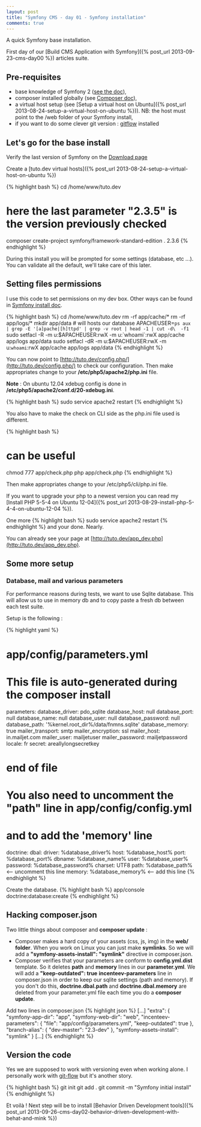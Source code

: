 ```yaml
---
layout: post
title: "Symfony CMS - day 01 - Symfony installation"
comments: true
---
```


A quick Symfony base installation.


First day of our [Build CMS Application with Symfony]({% post_url 2013-09-23-cms-day00 %}) articles suite.

## Pre-requisites

  - base knowledge of Symfony 2 ([see the doc][Symfony2 doc]),
  - composer installed globally (see [Composer doc][composer install globally]),
  - a virtual host setup (see [Setup a virtual host on Ubuntu]({% post_url 2013-08-24-setup-a-virtual-host-on-ubuntu %})). NB: the host must point to the /web folder of your Symfony install,
  - if you want to do some clever git version : [gitflow](https://github.com/nvie/gitflow "gitflow repository on github") installed

## Let's go for the base install

Verify the last version of Symfony on the [Download page][Symfony download]

Create a [tuto.dev virtual hosts]({% post_url 2013-08-24-setup-a-virtual-host-on-ubuntu %})

{% highlight bash %}
cd /home/www/tuto.dev

# here the last parameter "2.3.5" is the version previously checked
composer create-project symfony/framework-standard-edition . 2.3.6
{% endhighlight %}

During this install you will be prompted for some settings (database, etc ...). You can validate all the default, we'll take care of this later.

## Setting files permissions

I use this code to set permissions on my dev box. Other ways can be found in [Symfony install doc][file perms].

{% highlight bash %}
cd /home/www/tuto.dev
rm -rf app/cache/*
rm -rf app/logs/*
mkdir app/data # will hosts our database
APACHEUSER=`ps aux | grep -E '[a]pache|[h]ttpd' | grep -v root | head -1 | cut -d\  -f1`
sudo setfacl -R -m u:$APACHEUSER:rwX -m u:`whoami`:rwX app/cache app/logs app/data
sudo setfacl -dR -m u:$APACHEUSER:rwX -m u:`whoami`:rwX app/cache app/logs app/data
{% endhighlight %}

You can now point to [http://tuto.dev/config.php/](http://tuto.dev/config.php/) to check our configuration.
Then make appropriates change to your **/etc/php5/apache2/php.ini** file.

**Note** :  On ubuntu 12.04 xdebug config is done in **/etc/php5/apache2/conf.d/20-xdebug.ini**.

{% highlight bash %}
sudo service apache2 restart
{% endhighlight %}

You also have to make the check on CLI side as the php.ini file used is different.

{% highlight bash %}
# can be useful
chmod 777 app/check.php
php app/check.php
{% endhighlight %}

Then make appropriates change to your /etc/php5/cli/php.ini file.

If you want to upgrade your php to a newest version you can read my
[Install PHP 5-5-4 on Ubuntu 12-04]({% post_url 2013-08-29-install-php-5-4-4-on-ubuntu-12-04 %}).

One more
{% highlight bash %}
sudo service apache2 restart
{% endhighlight %}
and your done. Nearly.

You can already see your page at [http://tuto.dev/app_dev.php](http://tuto.dev/app_dev.php).

## Some more setup

### Database, mail and various parameters

For performance reasons during tests, we want to use Sqlite database.
This will allow us to use in memory db and to copy paste a fresh db between each test suite.

Setup is the following :

{% highlight yaml %}
# app/config/parameters.yml
# This file is auto-generated during the composer install
parameters:
    database_driver: pdo_sqlite
    database_host: null
    database_port: null
    database_name: null
    database_user: null
    database_password: null
    database_path: '%kernel.root_dir%/data/fnmns.sqlite'
    database_memory: true
    mailer_transport: smtp
    mailer_encryption: ssl
    mailer_host: in.mailjet.com
    mailer_user: mailjetuser
    mailer_password: mailjetpassword
    locale: fr
    secret: areallylongsecretkey
# end of file

# You also need to uncomment the "path" line in app/config/config.yml
# and to add the 'memory' line
doctrine:
    dbal:
        driver:   %database_driver%
        host:     %database_host%
        port:     %database_port%
        dbname:   %database_name%
        user:     %database_user%
        password: %database_password%
        charset:  UTF8
        path:     %database_path%   <-- uncomment this line
        memory:   %database_memory% <-- add this line
{% endhighlight %}

Create the database.
{% highlight bash %}
    app/console doctrine:database:create
{% endhighlight %}

## Hacking composer.json

Two little things about composer and __composer update__ :

  - Composer makes a hard copy of your assets (css, js, img) in the **web/ folder**. When you work on Linux you can just make **symlinks**. So we will add a **"symfony-assets-install": "symlink"** directive in composer.json.
  - Composer verifies that your parameters are conform to **config.yml.dist** template. So it deletes **path** and **memory** lines in our **parameter.yml**. We will add a **"keep-outdated": true** **incenteev-parameters** line in composer.json in order to keep our sqlite settings (path and memory).
  If you don't do this, **doctrine.dbal.path** and **doctrine.dbal.memory** are deleted from your parameter.yml file each time you do a **composer update**.

Add two lines in composer.json
{% highlight json %}
    [...]
    "extra": {
        "symfony-app-dir": "app",
        "symfony-web-dir": "web",
        "incenteev-parameters": {
            "file": "app/config/parameters.yml",
            "keep-outdated": true
        },
        "branch-alias": {
            "dev-master": "2.3-dev"
        },
        "symfony-assets-install": "symlink"
    }
    [...]
{% endhighlight %}

## Version the code

Yes we are supposed to work with versioning even when working alone.
I personally work with [git-flow](https://github.com/nvie/gitflow) but it's another story.

{% highlight bash %}
    git init
    git add .
    git commit -m "Symfony initial install"
{% endhighlight %}

Et voilà ! Next step will be to install [Behavior Driven Development tools]({% post_url 2013-09-26-cms-day02-behavior-driven-development-with-behat-and-mink %})


[Symfony2 doc]: http://symfony.com/doc/current/index.html
[composer install globally]: http://getcomposer.org/doc/00-intro.md#globally
[Symfony download]: http://symfony.com/download
[file perms]: http://symfony.com/doc/current/book/installation.html#configuration-and-setup